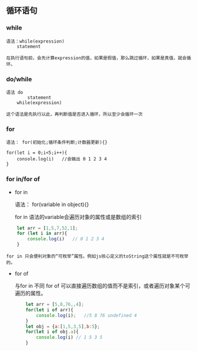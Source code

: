 ## 循环语句

### while

    语法：while(expression)
        statement

    在执行语句前，会先计算expression的值，如果是假值，那么跳过循环，如果是真值，就会循环。


### do/while

    语法 do
            statement
        while(expression)

    这个语法是先执行以此，再判断值是否进入循环，所以至少会循环一次
### for

    语法： for(初始化;循环条件判断;计数器更新){}

    for(let i = 0;i<5;i++){
        console.log(i)   //会输出 0 1 2 3 4
    }

### for in/for of

* for in

    语法： for(variable in object){}

    for in 语法的variable会遍历对象的属性或是数组的索引

```js
    let arr = [1,5,7,52,1];
    for (let i in arr){
        console.log(i)   // 0 1 2 3 4
    }
```
    for in 只会便利对象的“可枚举”属性。例如js核心定义的toString这个属性就是不可枚举的。

* for of
    
    与for in 不同 for of 可以直接遍历数组的值而不是索引，或者遍历对象某个可遍历的属性。


    ```js
        let arr = [5,8,76,,4];
        for(let i of arr){
            console.log(i);   //5 8 76 undefined 4
        }
        let obj = {a:[1,5,3,5],b:5};
        for(let i of obj.a){
            console.log(i) // 1 5 3 5
        }
    ```